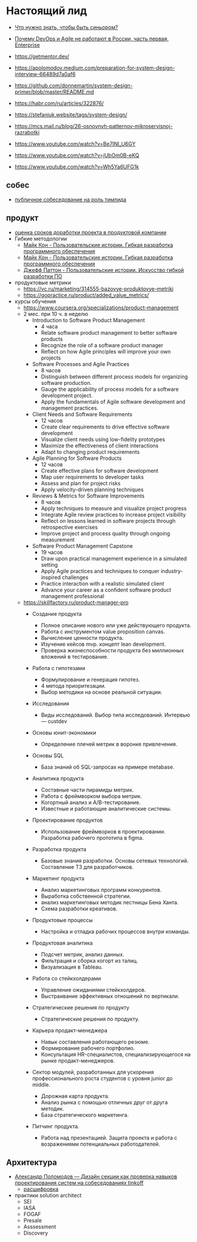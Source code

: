 # Настоящий лид








 * [Что нужно знать, чтобы быть синьором?](https://habr.com/ru/post/600131)
 * [Почему DevOps и Agile не работают в России, часть первая, Enterprise](https://habr.com/ru/post/599759/)

 * https://getmentor.dev/


 * https://apolomodov.medium.com/preparation-for-system-design-interview-66489d7a0af6
 * https://github.com/donnemartin/system-design-primer/blob/master/README.md
 * https://habr.com/ru/articles/322876/
 * https://stefaniuk.website/tags/system-design/
 * https://mcs.mail.ru/blog/26-osnovnyh-patternov-mikroservisnoj-razrabotki

 * https://www.youtube.com/watch?v=Be7INI_U6GY
 * https://www.youtube.com/watch?v=jUbOm0B-eKQ
 * https://www.youtube.com/watch?v=Wh5Ya6UFG1k

## собес

 * [публичное собеседование на роль тимлида](https://www.youtube.com/watch?v=hMdcLG2xPHI&feature=youtu.be)

## продукт

 * [оценка сроков доработки проекта в продуктовой компании](https://habr.com/ru/company/domclick/blog/575686/#habracut)
 * Гибкие методологии
	* [Майк Кон - Пользовательские истории. Гибкая разработка программного обеспечения](https://www.litres.ru/book/mayk-kon-13942345/polzovatelskie-istorii-gibkaya-razrabotka-programmnogo-o-48613734/)
	* [Майк Кон - Пользовательские истории. Гибкая разработка программного обеспечения](http://flibusta.is/b/635108)
	* [Джефф Паттон - Пользовательские истории. Искусство гибкой разработки ПО](http://flibusta.is/b/494640)
 * продуктовые метрики
	* https://vc.ru/marketing/314555-bazovye-produktovye-metriki
	* https://gopractice.ru/product/added_value_metrics/
 * курсы обучения
 	* https://www.coursera.org/specializations/product-management
	* 2 мес. при 10 ч. в неделю
        * Introduction to Software Product Management
            * 4 часа
            * Relate software product management to better software products
            * Recognize the role of a software product manager
            * Reflect on how Agile principles will improve your own projects
        * Software Processes and Agile Practices
            * 8 часов
            * Distinguish between different process models for organizing software production.
            * Gauge the applicability of process models for a software development project.
            * Apply the fundamentals of Agile software development and management practices.
        * Client Needs and Software Requirements
            * 12 часов
            * Create clear requirements to drive effective software development
            * Visualize client needs using low-fidelity prototypes
            * Maximize the effectiveness of client interactions
            * Adapt to changing product requirements
        * Agile Planning for Software Products
            * 12 часов
            * Create effective plans for software development
            * Map user requirements to developer tasks
            * Assess and plan for project risks
            * Apply velocity-driven planning techniques
        * Reviews & Metrics for Software Improvements
            * 8 часов
            * Apply techniques to measure and visualize project progress
            * Integrate Agile review practices to increase project visibility
            * Reflect on lessons learned in software projects through retrospective exercises
            * Improve project and process quality through ongoing measurement
        * Software Product Management Capstone
            * 19 часов
            * Draw upon practical management experience in a simulated setting
            * Apply Agile practices and techniques to conquer industry-inspired challenges
            * Practice interaction with a realistic simulated client
            * Advance your career as a confident software product management professional
	* https://skillfactory.ru/product-manager-pro
        * Создание продукта
            * Полное описание нового или уже действующего продукта.
            * Работа с инструментом value proposition canvas.
            * Вычисление ценности продукта.
            * Изучение кейсов mvp. концепт lean development.
            * Проверка жизнеспособности продукта без миллионных вложений в тестирование.
        * Работа с гипотезами
            * Формулирование и генерация гипотез.
            * 4 метода приоритезации.
            * Выбор методики на основе реальной ситуации.
        * Исследования
            * Виды исследований. Выбор типа исследований. Интервью — custdev
        * Основы юнит-экономики
            * Определение плечей метрик в воронке привлечения.
        * Основы SQL
            * База знаний об SQL-запросах на примере metabase.
        * Аналитика продукта
            * Составные части пирамиды метрик.
            * Работа с фреймворком выбора метрик.
            * Когортный анализ и А/В-тестирование.
            * Известные и работающие аналитические системы.
        * Проектирование продуктов
            * Использование фреймворков в проектировании. Разработка рабочего прототипа в figma.
        * Разработка продукта
            * Базовые знания разработки. Основы сетевых технологий. Составление ТЗ для разработчиков.
        * Маркетинг продукта
            * Анализ маркетинговых программ конкурентов.
            * Выработка собственной стратегии.
            * анализ маркетинговых методик лестницы Бена Ханта.
            * Схема разработки креативов.
        * Продуктовые процессы
            * Настройка и отладка рабочих процессов внутри команды.
        * Продуктовая аналитика
            * Подсчет метрик, анализ данных.
            * Фильтрация и сборка когорт из талиц.
            * Визуализация в Tableau.
        * Работа со стейкхолдерами
            * Управление ожиданиями стейкхолдеров.
            * Выстраивание эффективных отношений по вертикали.
        * Стратегические решения по продукту
            * Стратегические решения по продукту.

        * Карьера продакт-менеджера
            * Навык составления работающего резюме.
            * Формирование рабочего портфолио.
            * Консультация HR-специалистов, специализирующегося на рынке продакт-менеджеров.
        * Сектор модулей, разработанных для ускорения профессионального роста студентов с уровня junior до middle.
            * Дорожная карта продукта.
            * Анализ рынка с помощью отличных друг от друга методик.
            * База стратегического маркетинга.
        * Питчинг продукта.
            * Работа над презентацией. Защита проекта и работа с возражениями потенциальных работодателей.









## Архитектура

 * [Александр Поломодов — Дизайн секции как проверка навыков проектирования систем на собеседованиях tinkoff](https://www.youtube.com/watch?v=Cth-B4r_pf4&list=PLfI5DY8isjKQ_NoWdrmkGSpm2do7KUexq&index=6&t=2s&ab_channel=%D0%9A%D0%BE%D0%BD%D1%84%D0%B5%D1%80%D0%B5%D0%BD%D1%86%D0%B8%D1%8FArchDays)
	* [расшифровка](https://apolomodov.medium.com/system-design-interview-at-tinkoff-7bd97c20d082)
 * практики solution architect
	* SEI
	* IASA
	* FOGAF
	* Presale
	* Asssessment
	* Discovery